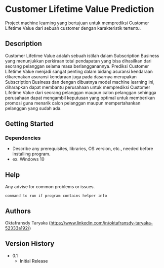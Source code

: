 # Customer Lifetime Value Prediction

Project machine learning yang bertujuan untuk memprediksi Customer Lifetime Value dari sebuah customer dengan karakteristik tertentu. 

## Description

Customer Lifetime Value adalah sebuah istilah dalam Subscription Business yang menunjukkan perkiraan total pendapatan yang bisa dihasilkan dari seorang pelanggan selama masa berlangganannya. Prediksi Customer Lifetime Value menjadi sangat penting dalam bidang asuransi kendaraan dikarenakan asuransi kendaraan juga pada dasarnya merupakan Subscription Business dan dengan dibuatnya model machine learning ini, diharapkan dapat membantu perusahaan untuk memprediksi Customer Lifetime Value dari seorang pelanggan maupun calon pelanggan sehingga perusahaan dapat mengambil keputusan yang optimal untuk memberikan promosi guna menarik calon pelanggan maupun mempertahankan pelanggan yang sudah ada.  

## Getting Started

### Dependencies

* Describe any prerequisites, libraries, OS version, etc., needed before installing program.
* ex. Windows 10

## Help

Any advise for common problems or issues.
```
command to run if program contains helper info
```

## Authors

Oktafransdy Taryaka (https://www.linkedin.com/in/oktafransdy-taryaka-52333a192/)

## Version History

* 0.1
    * Initial Release
